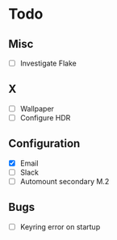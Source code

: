 # Todo

## Misc
- [ ] Investigate Flake

## X
- [ ] Wallpaper
- [ ] Configure HDR

## Configuration
- [x] Email
- [ ] Slack
- [ ] Automount secondary M.2

## Bugs
- [ ] Keyring error on startup
